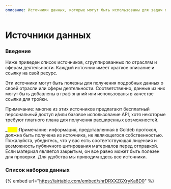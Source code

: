 ```yaml
---
описание: Источники данных, которые могут быть использованы для задач представления и проверки.
---
```


# Источники данных  
  
### Введение  
  
Ниже приведен список источников, сгруппированных по отраслям и сферам деятельности. Каждый источник имеет краткое описание и ссылку на свой ресурс.  
  
Эти источники могут быть полезны для получения подробных данных о своей отрасли или сферы деятельности. Соответственно, данные из них могут быть добавлены в граф знаний или использованы в качестве ссылки для тройки.  
  
Примечание: многие из этих источников предлагают бесплатный персональный доступ и/или базовое использование API, хотя некоторые требуют платного плана для получения расширенных возможностей.  
  
_<mark style="color:yellow;">Note</mark>:Примечание: информация, представленная в Goldeb протокол, должна быть получена из источника, не являющегося собственностью. Пожалуйста, убедитесь, что у вас есть соответствующая лицензия и возможность публичного цитирования материалов перед отправкой. Если материал является закрытым, он все равно может быть полезен для проверки. Для удобства мы приводим здесь все источники. 
  
  
  
### Список наборов данных  
  
{% embed url="https://airtable.com/embed/shrDRXXZGXryKa8D0" %}  
  
